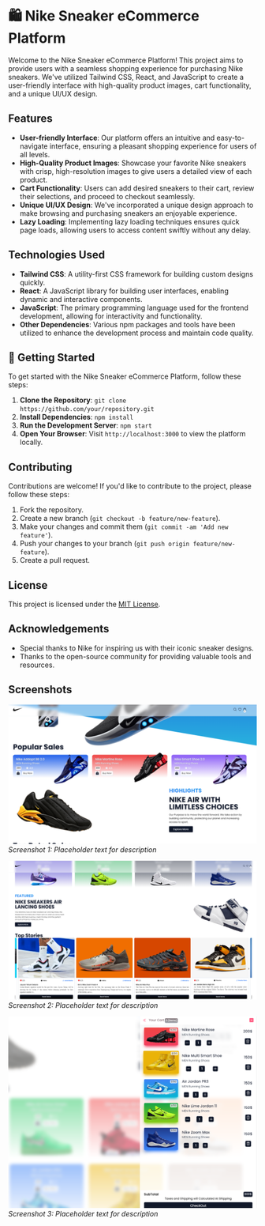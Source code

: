 # 🛍️ Nike Sneaker eCommerce Platform

Welcome to the Nike Sneaker eCommerce Platform! This project aims to provide users with a seamless shopping experience for purchasing Nike sneakers. We've utilized Tailwind CSS, React, and JavaScript to create a user-friendly interface with high-quality product images, cart functionality, and a unique UI/UX design.

## Features

- **User-friendly Interface**: Our platform offers an intuitive and easy-to-navigate interface, ensuring a pleasant shopping experience for users of all levels.
- **High-Quality Product Images**: Showcase your favorite Nike sneakers with crisp, high-resolution images to give users a detailed view of each product.
- **Cart Functionality**: Users can add desired sneakers to their cart, review their selections, and proceed to checkout seamlessly.
- **Unique UI/UX Design**: We've incorporated a unique design approach to make browsing and purchasing sneakers an enjoyable experience.
- **Lazy Loading**: Implementing lazy loading techniques ensures quick page loads, allowing users to access content swiftly without any delay.

## Technologies Used

- **Tailwind CSS**: A utility-first CSS framework for building custom designs quickly.
- **React**: A JavaScript library for building user interfaces, enabling dynamic and interactive components.
- **JavaScript**: The primary programming language used for the frontend development, allowing for interactivity and functionality.
- **Other Dependencies**: Various npm packages and tools have been utilized to enhance the development process and maintain code quality.

## 🚀 Getting Started

To get started with the Nike Sneaker eCommerce Platform, follow these steps:

1. **Clone the Repository**: `git clone https://github.com/your/repository.git`
2. **Install Dependencies**: `npm install`
3. **Run the Development Server**: `npm start`
4. **Open Your Browser**: Visit `http://localhost:3000` to view the platform locally.

## Contributing

Contributions are welcome! If you'd like to contribute to the project, please follow these steps:

1. Fork the repository.
2. Create a new branch (`git checkout -b feature/new-feature`).
3. Make your changes and commit them (`git commit -am 'Add new feature'`).
4. Push your changes to your branch (`git push origin feature/new-feature`).
5. Create a pull request.

## License

This project is licensed under the [MIT License](LICENSE).

## Acknowledgements

- Special thanks to Nike for inspiring us with their iconic sneaker designs.
- Thanks to the open-source community for providing valuable tools and resources.

## Screenshots

![Screenshot 1](https://github.com/sayan112/BuySneakers/raw/master/src/assets/Buysnekar1.png)
*Screenshot 1: Placeholder text for description*

![Screenshot 2](https://github.com/sayan112/BuySneakers/raw/master/src/assets/Buysnekar2.png)
*Screenshot 2: Placeholder text for description*

![Screenshot 3](https://github.com/sayan112/BuySneakers/raw/master/src/assets/Buysnekar3.png)
*Screenshot 3: Placeholder text for description*

